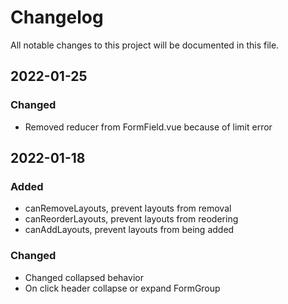 # Changelog

All notable changes to this project will be documented in this file.

## 2022-01-25

### Changed

- Removed reducer from FormField.vue because of limit error
## 2022-01-18

### Added

- canRemoveLayouts, prevent layouts from removal
- canReorderLayouts, prevent layouts from reodering
- canAddLayouts, prevent layouts from being added

### Changed

- Changed collapsed behavior
- On click header collapse or expand FormGroup
